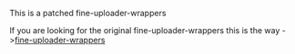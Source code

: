 
This is a patched fine-uploader-wrappers

If you are looking for the original  fine-uploader-wrappers this is the way ->[fine-uploader-wrappers](https://www.npmjs.com/package/fine-uploader-wrappers)
